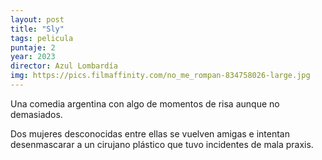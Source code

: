 ```yaml
---
layout: post
title: "Sly"
tags: pelicula
puntaje: 2
year: 2023
director: Azul Lombardía
img: https://pics.filmaffinity.com/no_me_rompan-834758026-large.jpg
---
```


Una comedia argentina con algo de momentos de risa aunque no demasiados.

Dos mujeres desconocidas entre ellas se vuelven amigas e intentan desenmascarar a un cirujano plástico que tuvo incidentes de mala praxis.
